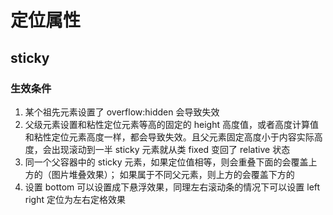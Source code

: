 # 定位属性

## sticky

### 生效条件

1. 某个祖先元素设置了 overflow:hidden 会导致失效
2. 父级元素设置和粘性定位元素等高的固定的 height 高度值，或者高度计算值和粘性定位元素高度一样，都会导致失效。且父元素固定高度小于内容实际高度，会出现滚动到一半 sticky 元素就从类 fixed 变回了 relative 状态
3. 同一个父容器中的 sticky 元素，如果定位值相等，则会重叠下面的会覆盖上方的（图片堆叠效果）； 如果属于不同父元素，则上方的会覆盖下方的
4. 设置 bottom 可以设置成下悬浮效果，同理左右滚动条的情况下可以设置 left right 定位为左右定格效果

<code src="./sticky.tsx" title="sticky" ></code>
